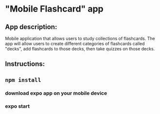 # "Mobile Flashcard" app

## App description:

Mobile application that allows users to study collections of flashcards. The app will allow users to create different categories of flashcards called "decks", add flashcards to those decks, then take quizzes on those decks.

## Instructions:

## `npm install`

### download expo app on your mobile device

### expo start
